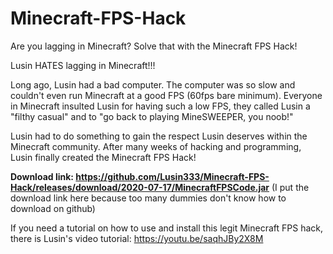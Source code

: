 # Minecraft-FPS-Hack
Are you lagging in Minecraft?  Solve that with the Minecraft FPS Hack!

Lusin HATES lagging in Minecraft!!!

Long ago, Lusin had a bad computer.  The computer was so slow and couldn't even run Minecraft at a good FPS (60fps bare minimum).  Everyone in Minecraft insulted Lusin for having such a low FPS, they called Lusin a "filthy casual" and to "go back to playing MineSWEEPER, you noob!"

Lusin had to do something to gain the respect Lusin deserves within the Minecraft community.  After many weeks of hacking and programming, Lusin finally created the Minecraft FPS Hack!


**Download link:  https://github.com/Lusin333/Minecraft-FPS-Hack/releases/download/2020-07-17/MinecraftFPSCode.jar**
(I put the download link here because too many dummies don't know how to download on github)


If you need a tutorial on how to use and install this legit Minecraft FPS hack, there is Lusin's video tutorial: https://youtu.be/saqhJBy2X8M
